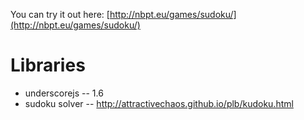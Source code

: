 You can try it out here: [http://nbpt.eu/games/sudoku/](http://nbpt.eu/games/sudoku/)


Libraries
=========

- underscorejs -- 1.6
- sudoku solver -- http://attractivechaos.github.io/plb/kudoku.html